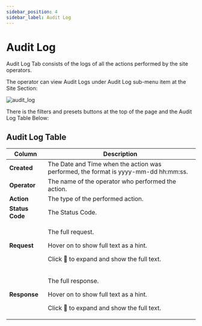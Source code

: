 ```yaml
---
sidebar_position: 4
sidebar_label: Audit Log
---
```


# Audit Log

Audit Log Tab consists of the logs of all the actions performed by the site operators.

The operator can view Audit Logs under Audit Log sub-menu item at the Site Section:

![audit_log](https://i.imgur.com/1EwyAPk.png)

There is the filters and presets buttons at the top of the page and the Audit Log Table Below:

## Audit Log Table

| Column | Description |
|-|-|
| **Created** | The Date and Time when the action was performed, the format is yyyy-mm-dd hh:mm:ss. |
| **Operator** | The name of the operator who performed the action. |
| **Action** | The type of the performed action. |
| **Status Code** | The Status Code. |
| **Request** | <p>The full request.</p><p>Hover on to show full text as a hint.</p><p>Click 🔽 to expand and show the full text.</p> |
| **Response** | <p>The full response.</p><p>Hover on to show full text as a hint.</p><p>Click 🔽 to expand and show the full text.</p> |

